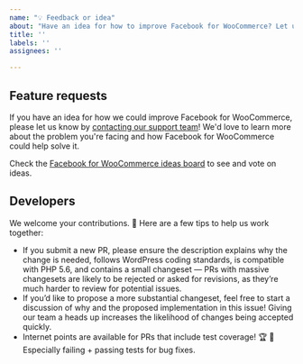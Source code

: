 ```yaml
---
name: "💡 Feedback or idea"
about: "Have an idea for how to improve Facebook for WooCommerce? Let us know!"
title: ''
labels: ''
assignees: ''

---
```


## Feature requests

If you have an idea for how we could improve Facebook for WooCommerce, please let us know by [contacting our support team](https://woocommerce.com/my-account/create-a-ticket/)! We'd love to learn more about the problem you're facing and how Facebook for WooCommerce could help solve it.

Check the [Facebook for WooCommerce ideas board](https://ideas.woocommerce.com/forums/133476-woocommerce?category_id=398356) to see and vote on ideas.

## Developers

We welcome your contributions. 🙌 Here are a few tips to help us work together:

- If you submit a new PR, please ensure the description explains why the change is needed, follows WordPress coding standards, is compatible with PHP 5.6, and contains a small changeset — PRs with massive changesets are likely to be rejected or asked for revisions, as they’re much harder to review for potential issues.
- If you’d like to propose a more substantial changeset, feel free to start a discussion of why and the proposed implementation in this issue! Giving our team a heads up increases the likelihood of changes being accepted quickly.
- Internet points are available for PRs that include test coverage! 🏆 💯 Especially failing + passing tests for bug fixes.
